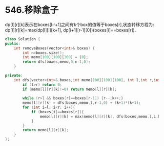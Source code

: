 # 546.移除盒子

dp[l][r][k]表示在boxes[l:r+1]之间有k个box的值等于boxes[r],状态转移方程为:
dp[l][r][k]=max(dp[l][i][k+1], dp[i+1][r-1][0])(boxes[i]==boxes[r]).

```cpp
class Solution {
public:
    int removeBoxes(vector<int>& boxes) {
        int n=boxes.size();
        int memo[100][100][100] = {0};
        return dfs(boxes,memo,0,n-1,0);
    }
    
private:
    int dfs(vector<int>& boxes,int memo[100][100][100], int l,int r,int k){
        if (l>r) return 0;
        if (memo[l][r][k]!=0) return memo[l][r][k];
 
        while (r>l && boxes[r]==boxes[r-1]) {r--;k++;}
        memo[l][r][k] = dfs(boxes,memo,l,r-1,0) + (k+1)*(k+1);
        for (int i=l; i<r; i++){
            if (boxes[i]==boxes[r]){
                memo[l][r][k] = max(memo[l][r][k], dfs(boxes,memo,l,i,k+1) + dfs(boxes,memo,i+1,r-1,0));
            }
        }
        return memo[l][r][k];
    }
};
```
